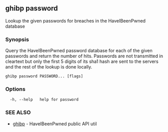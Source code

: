 ## ghibp password

Lookup the given passwords for breaches in the HaveIBeenPwned database

### Synopsis

Query the HaveIBeenPwned password database for each of the given
passwords and return the number of hits. Passwords are not transmitted in cleartext
but only the first 5 digits of its sha1 hash are sent to the servers and the rest of
the lookup is done locally.

```
ghibp password PASSWORD... [flags]
```

### Options

```
  -h, --help   help for password
```

### SEE ALSO

* [ghibp](ghibp.md)	 - HaveIBeenPwned public API util

